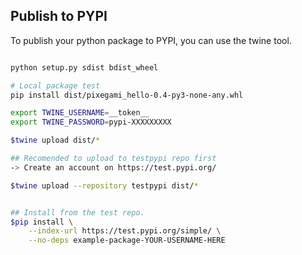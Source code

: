 ## Publish to PYPI

To publish your python package to PYPI, you can use the twine tool.



```bash

python setup.py sdist bdist_wheel 

# Local package test
pip install dist/pixegami_hello-0.4-py3-none-any.whl 

export TWINE_USERNAME=__token__
export TWINE_PASSWORD=pypi-XXXXXXXXX

$twine upload dist/*

## Recomended to upload to testpypi repo first
-> Create an account on https://test.pypi.org/

$twine upload --repository testpypi dist/*


## Install from the test repo.
$pip install \
    --index-url https://test.pypi.org/simple/ \
    --no-deps example-package-YOUR-USERNAME-HERE
```
